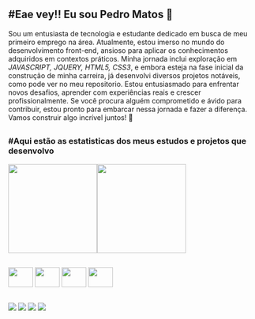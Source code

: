 ## #Eae vey!! Eu sou Pedro Matos :frog:

Sou um entusiasta de tecnologia e estudante dedicado em busca de meu primeiro emprego na área. Atualmente, estou imerso no mundo do desenvolvimento front-end, ansioso para aplicar os conhecimentos adquiridos em contextos práticos. Minha jornada inclui exploração em *JAVASCRIPT, JQUERY, HTML5, CSS3*, e embora esteja na fase inicial da construção de minha carreira, já desenvolvi diversos projetos notáveis, como pode ver no meu repositorio. Estou entusiasmado para enfrentar novos desafios, aprender com experiências reais e crescer profissionalmente. Se você procura alguém comprometido e ávido para contribuir, estou pronto para embarcar nessa jornada e fazer a diferença. Vamos construir algo incrível juntos! 🚀

##


###  #Aqui estão as estatisticas dos meus estudos e projetos que desenvolvo 
<div>
 <img  height="180em" src="https://github-readme-stats.vercel.app/api?username=pedrodabahia&theme=shadow_green&show_icons=true"><img height="180em" src="https://github-readme-stats.vercel.app/api/top-langs/?username=pedrodabahia&layout=compact&theme=shadow_green">
</div> 

##

<div>
 <a href="https://www.w3schools.com/js/"> <img width="50" height="40" src="https://cdn.jsdelivr.net/gh/devicons/devicon/icons/javascript/javascript-original.svg"></a>
 <a href="https://jquery.com/"> <img width="50" height="40" src="https://cdn.jsdelivr.net/gh/devicons/devicon/icons/jquery/jquery-original-wordmark.svg"></a>
 <a href="https://www.w3schools.com/html/"><img width="50" height="40" src="https://cdn.jsdelivr.net/gh/devicons/devicon/icons/html5/html5-original.svg"></a>
 <a href="https://www.w3schools.com/css/"> <img width="50" height="40" src="https://cdn.jsdelivr.net/gh/devicons/devicon/icons/css3/css3-original.svg"></a>
</div>

##

<div>
 <a href="https://www.linkedin.com/in/pedro-henrique-silva-matos-197483202/"><img src="https://img.shields.io/badge/LinkedIn-0077B5?style=for-the-badge&logo=linkedin&logoColor=white"></a>
 <a href="https://www.instagram.com/henrique3973"><img src="https://img.shields.io/badge/Instagram-E4405F?style=for-the-badge&logo=instagram&logoColor=white"></a>
 <a href="https://wa.me/5573999916255"><img src="https://img.shields.io/badge/WhatsApp-25D366?style=for-the-badge&logo=whatsapp&logoColor=white"></a> 
 <a href="https://discord.gg/8nKbBFET"><img src="https://img.shields.io/badge/Discord-7289DA?style=for-the-badge&logo=discord&logoColor=white"></a> 
</div>




